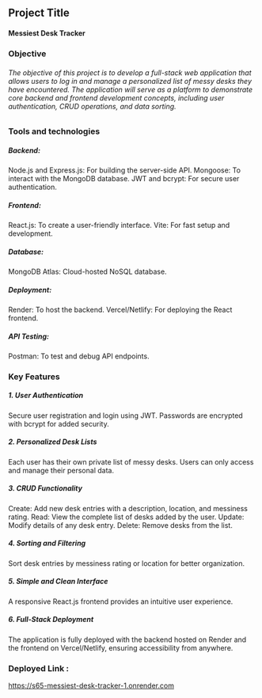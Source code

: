 
## Project Title 
#### Messiest Desk Tracker
### Objective
###### The objective of this project is to develop a full-stack web application that allows users to log in and manage a personalized list of messy desks they have encountered. The application will serve as a platform to demonstrate core backend and frontend development concepts, including user authentication, CRUD operations, and data sorting.

### Tools and technologies
##### Backend:

Node.js and Express.js: For building the server-side API.
Mongoose: To interact with the MongoDB database.
JWT and bcrypt: For secure user authentication.
##### Frontend:

React.js: To create a user-friendly interface.
Vite: For fast setup and development.
##### Database:

MongoDB Atlas: Cloud-hosted NoSQL database.
##### Deployment:

Render: To host the backend.
Vercel/Netlify: For deploying the React frontend.
##### API Testing:

Postman: To test and debug API endpoints.


### Key Features 

##### 1. User Authentication 
Secure user registration and login using JWT.
Passwords are encrypted with bcrypt for added security.
##### 2. Personalized Desk Lists
Each user has their own private list of messy desks.
Users can only access and manage their personal data.
##### 3. CRUD Functionality
Create: Add new desk entries with a description, location, and messiness rating.
Read: View the complete list of desks added by the user.
Update: Modify details of any desk entry.
Delete: Remove desks from the list.
##### 4. Sorting and Filtering
Sort desk entries by messiness rating or location for better organization.
##### 5. Simple and Clean Interface
A responsive React.js frontend provides an intuitive user experience.
##### 6. Full-Stack Deployment
The application is fully deployed with the backend hosted on Render and the frontend on Vercel/Netlify, ensuring accessibility from anywhere.


### Deployed Link : 

https://s65-messiest-desk-tracker-1.onrender.com
